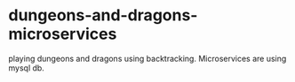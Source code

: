 # dungeons-and-dragons-microservices
 playing dungeons and dragons using backtracking. Microservices are using mysql db.
